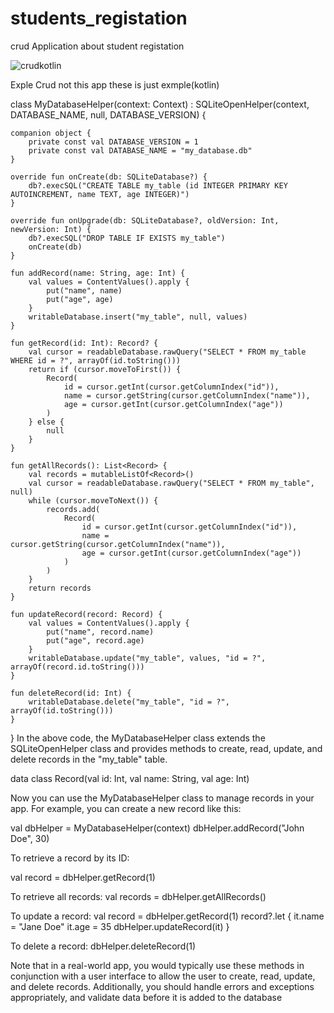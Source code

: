 # students_registation
crud Application about student registation

![crudkotlin](https://user-images.githubusercontent.com/96631498/220256969-00f2422b-ec55-429e-9a3c-a7a56a71cece.PNG)


Exple Crud not this app these is just exmple(kotlin)

class MyDatabaseHelper(context: Context) : SQLiteOpenHelper(context, DATABASE_NAME, null, DATABASE_VERSION) {

    companion object {
        private const val DATABASE_VERSION = 1
        private const val DATABASE_NAME = "my_database.db"
    }

    override fun onCreate(db: SQLiteDatabase?) {
        db?.execSQL("CREATE TABLE my_table (id INTEGER PRIMARY KEY AUTOINCREMENT, name TEXT, age INTEGER)")
    }

    override fun onUpgrade(db: SQLiteDatabase?, oldVersion: Int, newVersion: Int) {
        db?.execSQL("DROP TABLE IF EXISTS my_table")
        onCreate(db)
    }

    fun addRecord(name: String, age: Int) {
        val values = ContentValues().apply {
            put("name", name)
            put("age", age)
        }
        writableDatabase.insert("my_table", null, values)
    }

    fun getRecord(id: Int): Record? {
        val cursor = readableDatabase.rawQuery("SELECT * FROM my_table WHERE id = ?", arrayOf(id.toString()))
        return if (cursor.moveToFirst()) {
            Record(
                id = cursor.getInt(cursor.getColumnIndex("id")),
                name = cursor.getString(cursor.getColumnIndex("name")),
                age = cursor.getInt(cursor.getColumnIndex("age"))
            )
        } else {
            null
        }
    }

    fun getAllRecords(): List<Record> {
        val records = mutableListOf<Record>()
        val cursor = readableDatabase.rawQuery("SELECT * FROM my_table", null)
        while (cursor.moveToNext()) {
            records.add(
                Record(
                    id = cursor.getInt(cursor.getColumnIndex("id")),
                    name = cursor.getString(cursor.getColumnIndex("name")),
                    age = cursor.getInt(cursor.getColumnIndex("age"))
                )
            )
        }
        return records
    }

    fun updateRecord(record: Record) {
        val values = ContentValues().apply {
            put("name", record.name)
            put("age", record.age)
        }
        writableDatabase.update("my_table", values, "id = ?", arrayOf(record.id.toString()))
    }

    fun deleteRecord(id: Int) {
        writableDatabase.delete("my_table", "id = ?", arrayOf(id.toString()))
    }
}
In the above code, the MyDatabaseHelper class extends the SQLiteOpenHelper class and provides methods to create, read, update, 
and delete records in the "my_table" table.

data class Record(val id: Int, val name: String, val age: Int)

Now you can use the MyDatabaseHelper class to manage records in your app. For example, you can create a new record like this:


val dbHelper = MyDatabaseHelper(context)
dbHelper.addRecord("John Doe", 30)

To retrieve a record by its ID:

val record = dbHelper.getRecord(1)

To retrieve all records:
val records = dbHelper.getAllRecords()

To update a record:
val record = dbHelper.getRecord(1)
record?.let {
    it.name = "Jane Doe"
    it.age = 35
    dbHelper.updateRecord(it)
}

To delete a record:
dbHelper.deleteRecord(1)

Note that in a real-world app, you would typically use these methods in conjunction with a user interface to allow the user to create, read, update, and delete records. 
Additionally, 
you should handle errors and exceptions appropriately, and validate data before it is added to the database

